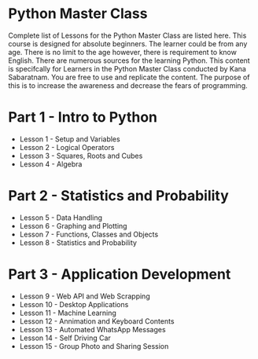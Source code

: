 # Python Master Class
Complete list of Lessons for the Python Master Class are listed here. This course is designed for absolute beginners. The learner could be from any age. There is no limit to the age however, there is requirement to know English. There are numerous sources for the learning Python. This content is specifcally for Learners in the Python Master Class conducted by Kana Sabaratnam. You are free to use and replicate the content. The purpose of this is to increase the awareness and decrease the fears of programming. 

# Part 1 - Intro to Python
* Lesson 1 - Setup and Variables
* Lesson 2 - Logical Operators
* Lesson 3 - Squares, Roots and Cubes
* Lesson 4 - Algebra
# Part 2 - Statistics and Probability
* Lesson 5 - Data Handling
* Lesson 6 - Graphing and Plotting
* Lesson 7 - Functions, Classes and Objects
* Lesson 8 - Statistics and Probability
# Part 3 - Application Development
* Lesson 9 - Web API and Web Scrapping
* Lesson 10 - Desktop Applications
* Lesson 11 - Machine Learning
* Lesson 12 - Annimation and Keyboard Contents
* Lesson 13 - Automated WhatsApp Messages
* Lesson 14 - Self Driving Car
* Lesson 15 - Group Photo and Sharing Session
